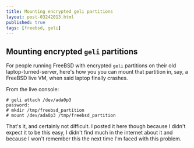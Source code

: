 ```yaml
---
title: Mounting encrypted geli partitions
layout: post-03242013.html
published: true
tags: [freebsd, geli]
---
```


## Mounting encrypted `geli` partitions

For people running FreeBSD with encrypted `geli` partitions on their
old laptop-turned-server, here's how you you can mount that partition
in, say, a FreeBSD live VM, when said laptop finally crashes.

From the live console:

    # geli attach /dev/ada0p3
    password:
    # mkdir /tmp/freebsd_partition
    # mount /dev/ada0p3 /tmp/freebsd_partition

That's it, and certainly not difficult. I posted it here though
because I didn't expect it to be this easy, I didn't find much in the
internet about it and because I won't remember this the next time I'm
faced with this problem.
